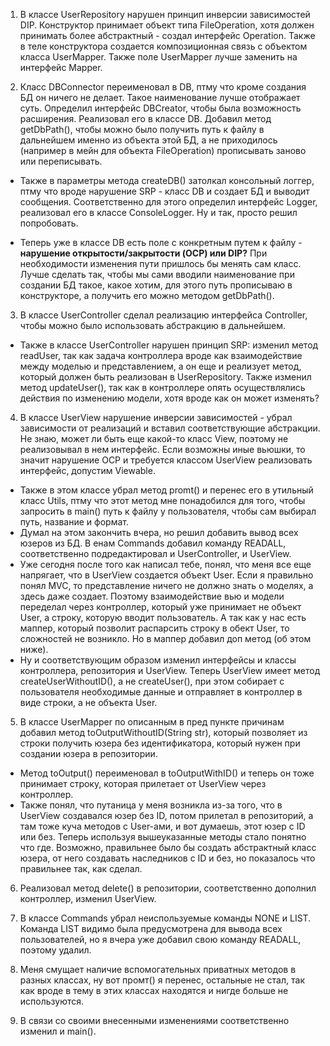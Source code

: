 1. В классе UserRepository нарушен принцип инверсии зависимостей DIP. Конструктор принимает объект типа FileOperation, 
хотя должен принимать более абстрактный - создал интерфейс Operation. Также в теле конструктора создается композиционная связь 
с объектом класса UserMapper. Также поле UserMapper лучше заменить на интерфейс Mapper.


2. Класс DBConnector переименовал в DB, птму что кроме создания БД он ничего не делает. Такое наименование лучше отображает суть.
Определил интерфейс DBCreator, чтобы была возможность расширения. Реализовал его в классе DB. Добавил метод getDbPath(), 
чтобы можно было получить путь к файлу в дальнейшем именно из объекта этой БД, а не приходилось (например в мейн для 
объекта FileOperation) прописывать заново или переписывать. 

- Также в параметры метода createDB() затолкал консольный логгер, птму что вроде нарушение SRP - класс DB 
и создает БД и выводит сообщения. Соответственно для этого определил интерфейс Logger, реализовал его в классе ConsoleLogger.
Ну и так, просто решил попробовать.


- Теперь уже в классе DB есть поле с конкретным путем к файлу - **нарушение открытости/закрытости (OCP) или DIP?** При необходимости
изменения пути пришлось бы менять сам класс. Лучше сделать так, чтобы мы сами вводили наименование при создании БД такое, 
какое хотим, для этого путь прописываю в конструкторе, а получить его можно методом getDbPath().


3. В классе UserController сделал реализацию интерфейса Controller, чтобы можно было использовать абстракцию в дальнейшем.

- Также в классе UserController нарушен принцип SRP: изменил метод readUser, так как задача контроллера вроде как взаимодействие 
между моделью и представлением, а он еще и реализует метод, который должен быть реализован в UserRepository. Также изменил метод 
updateUser(), так как в контроллере опять осуществлялись действия по изменению модели, хотя вроде как он может изменять?


4. В классе UserView нарушение инверсии зависимостей - убрал зависимости от реализаций и вставил соответствующие абстракции. 
Не знаю, может ли быть еще какой-то класс View, поэтому не реализовывал в нем интерфейс. Если возможны иные вьюшки, то значит 
нарушение OCP и требуется классом UserView реализовать интерфейс, допустим Viewable. 
- Также в этом классе убрал метод promt() и перенес его в утильный класс Utils, птму что этот метод мне понадобился для того,
чтобы запросить в main() путь к файлу у пользователя, чтобы сам выбирал путь, название и формат.
- Думал на этом закончить вчера, но решил добавить вывод всех юзеров из БД. В енам Commands добавил команду READALL, соответственно
подредактировал и UserController, и UserView.
- Уже сегодня после того как написал тебе, понял, что меня все еще напрягает, что в UserView создается объект User. Если я правильно
понял MVC, то представление ничего не должно знать о моделях, а здесь даже создает. Поэтому взаимодействие вью и модели переделал через
контроллер, который уже принимает не объект User, а строку, которую вводит пользователь. А так как у нас есть маппер,
который позволит распарсить строку в обект User, то сложностей не возникло. Но в маппер добавил доп метод (об этом ниже).
- Ну и соответствующим образом изменил интерфейсы и классы контроллера, репозитория и UserView. Теперь UserView имеет метод
createUserWithoutID(), а не createUser(), при этом собирает с пользователя необходимые данные и отправляет в контроллер в
виде строки, а не объекта User.

5. В классе UserMapper по описанным в пред пункте причинам добавил метод toOutputWithoutID(String str), который позволяет
из строки получить юзера без идентификатора, который нужен при создании юзера в репозитории. 
- Метод toOutput() переименовал в toOutputWithID() и теперь он тоже принимает строку, которая прилетает от UserView через контроллер.
- Также понял, что путаница у меня возникла из-за того, что в UserView создавался юзер без ID, потом прилетал в репозиторий,
а там тоже куча методов с User-ами, и вот думаешь, этот юзер с ID или без. Теперь используя вышеуказанные методы стало
понятно что где. Возможно, правильнее было бы создать абстрактный класс юзера, от него создавать наследников с ID и без,
но показалось что правильнее так, как сделал.

6. Реализовал метод delete() в репозитории, соответственно дополнил контроллер, изменил UserView. 


7. В классе Commands убрал неиспользуемые команды NONE и LIST. Команда LIST видимо была предусмотрена для вывода всех пользователей, но
я вчера уже добавил свою команду READALL, поэтому удалил.

8. Меня смущает наличие вспомогательных приватных методов в разных классах, ну вот промт() я перенес, остальные не стал,
так как вроде в тему в этих классах находятся и нигде больше не используются.


9. В связи со своими внесенными изменениями соответственно изменил и main().



